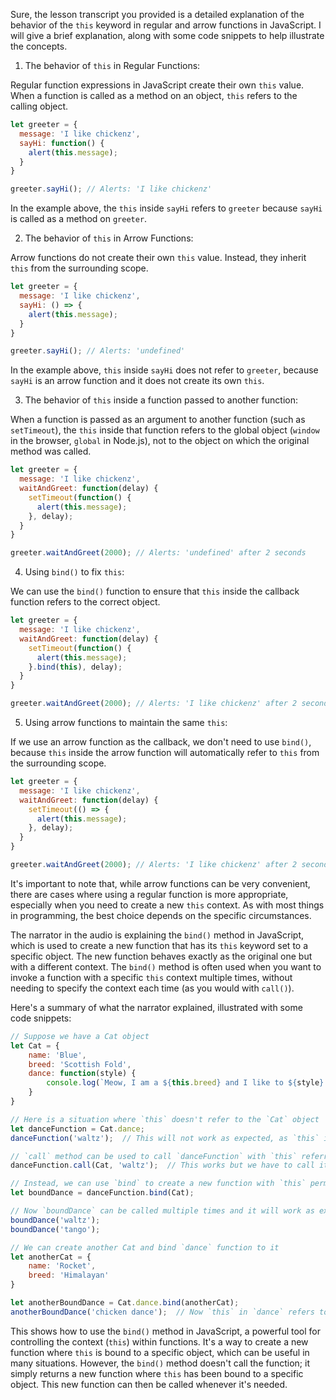 Sure, the lesson transcript you provided is a detailed explanation of the behavior of the `this` keyword in regular and arrow functions in JavaScript. I will give a brief explanation, along with some code snippets to help illustrate the concepts.

1. The behavior of `this` in Regular Functions:

Regular function expressions in JavaScript create their own `this` value. When a function is called as a method on an object, `this` refers to the calling object.

```javascript
let greeter = {
  message: 'I like chickenz',
  sayHi: function() {
    alert(this.message);
  }
}

greeter.sayHi(); // Alerts: 'I like chickenz'
```

In the example above, the `this` inside `sayHi` refers to `greeter` because `sayHi` is called as a method on `greeter`.

2. The behavior of `this` in Arrow Functions:

Arrow functions do not create their own `this` value. Instead, they inherit `this` from the surrounding scope. 

```javascript
let greeter = {
  message: 'I like chickenz',
  sayHi: () => {
    alert(this.message);
  }
}

greeter.sayHi(); // Alerts: 'undefined'
```

In the example above, `this` inside `sayHi` does not refer to `greeter`, because `sayHi` is an arrow function and it does not create its own `this`.

3. The behavior of `this` inside a function passed to another function:

When a function is passed as an argument to another function (such as `setTimeout`), the `this` inside that function refers to the global object (`window` in the browser, `global` in Node.js), not to the object on which the original method was called.

```javascript
let greeter = {
  message: 'I like chickenz',
  waitAndGreet: function(delay) {
    setTimeout(function() {
      alert(this.message);
    }, delay);
  }
}

greeter.waitAndGreet(2000); // Alerts: 'undefined' after 2 seconds
```

4. Using `bind()` to fix `this`:

We can use the `bind()` function to ensure that `this` inside the callback function refers to the correct object.

```javascript
let greeter = {
  message: 'I like chickenz',
  waitAndGreet: function(delay) {
    setTimeout(function() {
      alert(this.message);
    }.bind(this), delay);
  }
}

greeter.waitAndGreet(2000); // Alerts: 'I like chickenz' after 2 seconds
```

5. Using arrow functions to maintain the same `this`:

If we use an arrow function as the callback, we don't need to use `bind()`, because `this` inside the arrow function will automatically refer to `this` from the surrounding scope.

```javascript
let greeter = {
  message: 'I like chickenz',
  waitAndGreet: function(delay) {
    setTimeout(() => {
      alert(this.message);
    }, delay);
  }
}

greeter.waitAndGreet(2000); // Alerts: 'I like chickenz' after 2 seconds
```

It's important to note that, while arrow functions can be very convenient, there are cases where using a regular function is more appropriate, especially when you need to create a new `this` context. As with most things in programming, the best choice depends on the specific circumstances.

The narrator in the audio is explaining the `bind()` method in JavaScript, which is used to create a new function that has its `this` keyword set to a specific object. The new function behaves exactly as the original one but with a different context. The `bind()` method is often used when you want to invoke a function with a specific `this` context multiple times, without needing to specify the context each time (as you would with `call()`).

Here's a summary of what the narrator explained, illustrated with some code snippets:

```javascript
// Suppose we have a Cat object
let Cat = {
    name: 'Blue',
    breed: 'Scottish Fold',
    dance: function(style) {
        console.log(`Meow, I am a ${this.breed} and I like to ${style}.`);
    }
}

// Here is a situation where `this` doesn't refer to the `Cat` object
let danceFunction = Cat.dance;
danceFunction('waltz');  // This will not work as expected, as `this` in the function doesn't refer to `Cat`

// `call` method can be used to call `danceFunction` with `this` referring to `Cat`
danceFunction.call(Cat, 'waltz');  // This works but we have to call it each time

// Instead, we can use `bind` to create a new function with `this` permanently set to `Cat`
let boundDance = danceFunction.bind(Cat);

// Now `boundDance` can be called multiple times and it will work as expected
boundDance('waltz');
boundDance('tango');

// We can create another Cat and bind `dance` function to it
let anotherCat = {
    name: 'Rocket',
    breed: 'Himalayan'
}

let anotherBoundDance = Cat.dance.bind(anotherCat);
anotherBoundDance('chicken dance');  // Now `this` in `dance` refers to `anotherCat`
```

This shows how to use the `bind()` method in JavaScript, a powerful tool for controlling the context (`this`) within functions. It's a way to create a new function where `this` is bound to a specific object, which can be useful in many situations. However, the `bind()` method doesn't call the function; it simply returns a new function where `this` has been bound to a specific object. This new function can then be called whenever it's needed.

